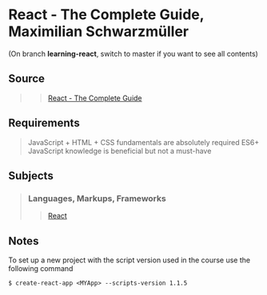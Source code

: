 # React - The Complete Guide, Maximilian Schwarzmüller

(On branch **learning-react**, switch to master if you want to see all contents)

## Source
>>[React - The Complete Guide ](https://www.udemy.com/course/react-the-complete-guide-incl-redux)

## Requirements
>JavaScript + HTML + CSS fundamentals are absolutely required
>ES6+ JavaScript knowledge is beneficial but not a must-have

<!--
## Information

>Include links to review, previews etc
-->
## Subjects
>### Languages, Markups, Frameworks
>>[React](../subjects/react.md)

## Notes

To set up a new project with the script version used in the course use the following command

`$ create-react-app <MYApp> --scripts-version 1.1.5`
